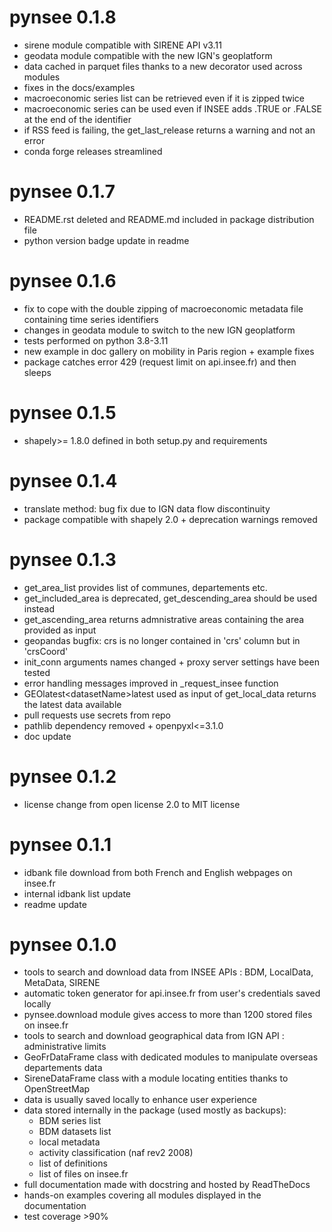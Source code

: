 
# pynsee 0.1.8

* sirene module compatible with SIRENE API v3.11
* geodata module compatible with the new IGN's geoplatform 
* data cached in parquet files thanks to a new decorator used across modules
* fixes in the docs/examples
* macroeconomic series list can be retrieved even if it is zipped twice
* macroeconomic series can be used even if INSEE adds .TRUE or .FALSE at the end of the identifier
* if RSS feed is failing, the get_last_release returns a warning and not an error
* conda forge releases streamlined

# pynsee 0.1.7

* README.rst deleted and README.md included in package distribution file
* python version badge update in readme

# pynsee 0.1.6

* fix to cope with the double zipping of macroeconomic metadata file containing time series identifiers
* changes in geodata module to switch to the new IGN geoplatform
* tests performed on python 3.8-3.11
* new example in doc gallery on mobility in Paris region + example fixes
* package catches error 429 (request limit on api.insee.fr) and then sleeps

# pynsee 0.1.5

* shapely>= 1.8.0 defined in both setup.py and requirements 

# pynsee 0.1.4

* translate method: bug fix due to IGN data flow discontinuity
* package compatible with shapely 2.0 + deprecation warnings removed

# pynsee 0.1.3

* get_area_list provides list of communes, departements etc.
* get_included_area is deprecated, get_descending_area should be used instead
* get_ascending_area returns admnistrative areas containing the area provided as input
* geopandas bugfix: crs is no longer contained in 'crs' column but in 'crsCoord'
* init_conn arguments names changed + proxy server settings have been tested
* error handling messages improved in _request_insee function
* GEOlatest\<datasetName\>latest used as input of get_local_data returns the latest data available
* pull requests use secrets from repo
* pathlib dependency removed + openpyxl<=3.1.0
* doc update

# pynsee 0.1.2

* license change from open license 2.0 to MIT license

# pynsee 0.1.1

* idbank file download from both French and English webpages on insee.fr
* internal idbank list update
* readme update

# pynsee 0.1.0 

* tools to search and download data from INSEE APIs : BDM, LocalData, MetaData, SIRENE
* automatic token generator for api.insee.fr from user's credentials saved locally 
* pynsee.download module gives access to more than 1200 stored files on insee.fr
* tools to search and download geographical data from IGN API : administrative limits
* GeoFrDataFrame class with dedicated modules to manipulate overseas departements data
* SireneDataFrame class with a module locating entities thanks to OpenStreetMap
* data is usually saved locally to enhance user experience
* data stored internally in the package (used mostly as backups):
    * BDM series list
    * BDM datasets list
    * local metadata 
    * activity classification (naf rev2 2008)
    * list of definitions
    * list of files on insee.fr
* full documentation made with docstring and hosted by ReadTheDocs
* hands-on examples covering all modules displayed in the documentation
* test coverage >90%

